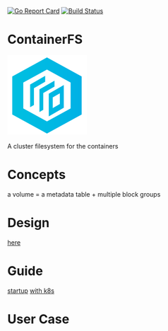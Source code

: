 [![Go Report Card](https://goreportcard.com/badge/github.com/tigcode/containerfs)](https://goreportcard.com/report/github.com/tigcode/containerfs)
[![Build Status](https://travis-ci.org/tigcode/containerfs.svg?branch=master)](https://travis-ci.org/tigcode/containerfs)
# ContainerFS
![image](doc/logo.png) 

A cluster filesystem for the containers

# Concepts

a volume = a metadata table + multiple block groups

# Design

[here](doc/design.md)

# Guide

[startup](doc/guide.md)
[with k8s](doc/k8sCfsPlugin.md)

# User Case
